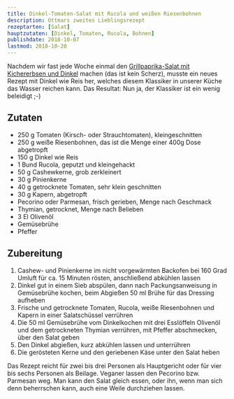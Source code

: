 ```yaml
---
title: Dinkel-Tomaten-Salat mit Rucola und weißen Riesenbohnen
description: Ottmars zweites Lieblingsrezept
rezeptarten: [Salat]
hauptzutaten: [Dinkel, Tomaten, Rucola, Bohnen]
publishdate: 2018-10-07
lastmod: 2018-10-20
---
```


Nachdem wir fast jede Woche einmal den [Grillpaprika-Salat mit Kichererbsen und Dinkel][1] machen (das ist kein Scherz), musste ein neues Rezept mit Dinkel wie Reis her, welches diesem Klassiker in unserer Küche das Wasser reichen kann. Das Resultat: Nun ja, der Klassiker ist ein wenig beleidigt ;-)


## Zutaten

- 250 g Tomaten (Kirsch- oder Strauchtomaten), kleingeschnitten
- 250 g weiße Riesenbohnen, das ist die Menge einer 400g Dose abgetropft 
- 150 g Dinkel wie Reis
- 1 Bund Rucola, geputzt und kleingehackt
- 50 g Cashewkerne, grob zerkleinert
- 30 g Pinienkerne
- 40 g getrocknete Tomaten, sehr klein geschnitten
- 30 g Kapern, abgetropft
- Pecorino oder Parmesan, frisch gerieben, Menge nach Geschmack
- Thymian, getrocknet, Menge nach Belieben
- 3 El Olivenöl
- Gemüsebrühe
- Pfeffer


## Zubereitung

1. Cashew- und Pinienkerne im nicht vorgewärmten Backofen bei 160 Grad Umluft für ca. 15 Minuten rösten, anschließend abkühlen lassen
2. Dinkel gut in einem Sieb abspülen, dann nach Packungsanweisung in Gemüsebrühe kochen, beim Abgießen 50 ml Brühe für das Dressing aufheben
3. Frische und getrocknete Tomaten, Rucola, weiße Riesenbohnen und Kapern in einer Salatschüssel verrühren
4. Die 50 ml Gemüsebrühe vom Dinkelkochen mit drei Esslöffeln Olivenöl und dem getrockneten Thymian verrühren, mit Pfeffer abschmecken, über den Salat geben
5. Den Dinkel abgießen, kurz abkühlen lassen und unterrühren
6. Die gerösteten Kerne und den geriebenen Käse unter den Salat heben

Das Rezept reicht für zwei bis drei Personen als Hauptgericht oder für vier bis sechs Personen als Beilage. Veganer lassen den Pecorino bzw. Parmesan weg. Man kann den Salat gleich essen, oder ihn, wenn man sich denn beherrschen kann, auch eine Weile durchziehen lassen.


[1]: /rezepte/grillpaprika-salat-mit-kichererbsen-und-dinkel
